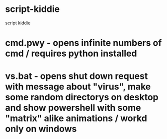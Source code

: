 # script-kiddie
script kiddie

# cmd.pwy - opens infinite numbers of cmd / requires python installed

# vs.bat - opens shut down request with message about "virus", make some random directorys on desktop and show powershell with some "matrix" alike animations / workd only on windows
